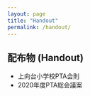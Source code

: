 ```yaml
---
layout: page
title: "Handout"
permalink: /handout/
---
```


## 配布物 (Handout)

- 上向台小学校PTA会則
- 2020年度PTA総会議案
